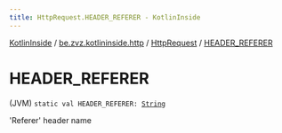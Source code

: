 ```yaml
---
title: HttpRequest.HEADER_REFERER - KotlinInside
---
```


[KotlinInside](../../index.html) / [be.zvz.kotlininside.http](../index.html) / [HttpRequest](index.html) / [HEADER_REFERER](./-h-e-a-d-e-r_-r-e-f-e-r-e-r.html)

# HEADER_REFERER

(JVM) `static val HEADER_REFERER: `[`String`](https://kotlinlang.org/api/latest/jvm/stdlib/kotlin/-string/index.html)

'Referer' header name

